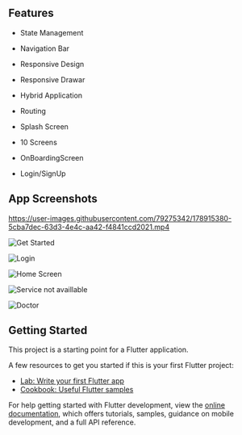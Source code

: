 ## Features

* State Management

* Navigation Bar

* Responsive Design

* Responsive Drawar

* Hybrid Application

* Routing

* Splash Screen

* 10 Screens

* OnBoardingScreen

* Login/SignUp

## App Screenshots





https://user-images.githubusercontent.com/79275342/178915380-5cba7dec-63d3-4e4c-aa42-f4841ccd2021.mp4






![Get Started](https://user-images.githubusercontent.com/79275342/178913422-3b94af7a-83da-4cff-964c-14c43334459a.jpeg)


![Login](https://user-images.githubusercontent.com/79275342/178913534-b218dc25-f10c-4255-a5e1-e40521a55b2b.jpeg)


![Home Screen](https://user-images.githubusercontent.com/79275342/178913559-49a6eaae-733a-4628-bfa4-20be0b99d6e0.jpeg)


![Service not availlable](https://user-images.githubusercontent.com/79275342/178913605-cf4dc540-e32e-480d-b3f2-4fa2391a4ba0.jpeg)


![Doctor](https://user-images.githubusercontent.com/79275342/178914050-ca20b36b-aadf-4780-a261-81db6ff098ba.jpg)


## Getting Started

This project is a starting point for a Flutter application.

A few resources to get you started if this is your first Flutter project:

- [Lab: Write your first Flutter app](https://docs.flutter.dev/get-started/codelab)
- [Cookbook: Useful Flutter samples](https://docs.flutter.dev/cookbook)

For help getting started with Flutter development, view the
[online documentation](https://docs.flutter.dev/), which offers tutorials,
samples, guidance on mobile development, and a full API reference.
